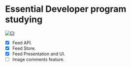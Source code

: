 # Essential Developer program studying

[![CI](https://github.com/Alex111one/ios-lead-essentials-challenges/actions/workflows/CI.yml/badge.svg)](https://github.com/Alex111one/ios-lead-essentials-challenges/actions/workflows/CI.yml)

- [x] Feed API.
- [x] Feed Store.
- [x] Feed Presentation and UI.
- [ ] Image comments feature.
